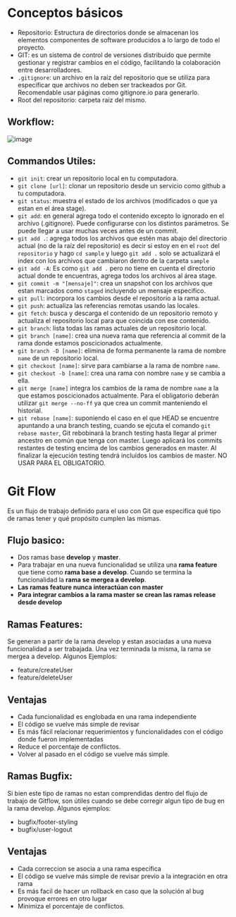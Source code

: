 # Conceptos básicos
-  Repositorio: Estructura de directorios donde se almacenan los elementos componentes de software producidos a lo largo de todo el proyecto.
- GIT: es un sistema de control de versiones distribuido que permite gestionar y registrar cambios en el código, facilitando la colaboración entre desarrolladores.
-  `.gitignore`: un archivo en la raíz del repositorio que se utiliza para especificar que archivos no deben ser trackeados por Git. Recomendable usar páginas como gitignore.io para generarlo.
- Root del repositorio: carpeta raiz del mismo.

## Workflow:
![image](https://github.com/user-attachments/assets/ac2fb236-bfb1-4481-83e6-cdf27759be13)

## Commandos Utiles:
- `git init`: crear un repositorio local en tu computadora.
- `git clone [url]`: clonar un repositorio desde un servicio como github a tu computadora.
- `git status`: muestra el estado de los archivos (modificados o que ya estan en el área stage).
- `git add`: en general agrega todo el contenido excepto lo ignorado en el archivo (.gitignore). Puede configurarse con los distintos parámetros. Se puede llegar a usar muchas veces antes de un commit.
- `git add .`: agrega todos los archivos que estén mas abajo del directorio actual (no de la raíz del repositorio) es decir si estoy en en el `root` del `repositorio` y hago `cd sample` y luego `git add .` solo se actualizará el index con los archivos que cambiaron dentro de la carpeta `sample`
- `git add -A`: Es como `git add .` pero no tiene en cuenta el directorio actual donde te encuentras, agrega todos los archivos al área stage.
- `git commit -m "[mensaje]"`: crea un snapshot con los archivos que estan marcados como `staged` incluyendo un mensaje especifico.
- `git pull`:  incorpora los cambios desde el repositorio a la rama actual.
- `git push`:  actualiza las referencias remotas usando las locales.
- `git fetch`: busca y descarga el contenido de un repositorio remoto y actualiza el repositorio local para que coincida con ese contenido.
- `git branch`: lista todas las ramas actuales de un repositorio local.
- `git branch [name]`: crea una nueva rama que referencia al commit de la rama donde estamos poscicionados actualmente.
- `git branch -D [name]`: elimina de forma permanente la rama de nombre `name` de un repositorio local.
- `git checkout [name]`:  sirve para cambiarse a la rama de nombre `name`.
- `git checkout -b [name]`:  crea una rama con nombre `name` y se cambia a ella.
- `git merge [name]` integra los cambios de la rama de nombre `name` a la que estamos poscicionados actualmente. Para el obligatorio deberán utilizar `git merge --no-ff` ya que crea un commit manteniendo el historial.
- `git rebase [name]`: suponiendo el caso en el que HEAD se encuentre apuntando a una branch testing, cuando se ejcuta el comando `git rebase master`, Git rebobinará la branch testing hasta llegar al primer ancestro en común que tenga con master. Luego aplicará los commits restantes de testing encima de los cambios generados en master. Al finalizar la ejecución testing tendrá incluídos los cambios de master. NO USAR PARA EL OBLIGATORIO.

# Git Flow
Es un flujo de trabajo definido para el uso con Git que especifica qué tipo de ramas tener y qué propósito cumplen las mismas.

## Flujo basico:
- Dos ramas base **develop** y **master**.
- Para trabajar en una nueva funcionalidad se utiliza una **rama feature** que tiene como **rama base a develop**. Cuando se termina la funcionalidad la **rama se mergea a develop**.
- **Las ramas feature nunca interactúan con master**
- **Para integrar cambios a la rama master se crean las ramas release desde develop**

## Ramas Features:
Se generan a partir de la rama develop y estan asociadas a una nueva funcionalidad a ser trabajada. Una vez terminada la misma, la rama se mergea a develop. 
Algunos Ejemplos:
- feature/createUser
- feature/deleteUser

## Ventajas
- Cada funcionalidad es englobada en una rama independiente
- El código se vuelve más simple de revisar
- Es más fácil relacionar requerimientos y funcionalidades con el código donde fueron implementadas
- Reduce el porcentaje de conflictos.
- Volver al pasado en el código se vuelve más simple.

## Ramas Bugfix:
Si bien este tipo de ramas no estan comprendidas dentro del flujo de trabajo de Gitflow, son útiles cuando se
debe corregir algun tipo de bug en la rama develop. 
Algunos ejemplos:
- bugfix/footer-styling
- bugfix/user-logout

## Ventajas
- Cada correccion se asocia a una rama especifica
- El código se vuelve más simple de revisar previo a la integración en otra rama
- Es más facil de hacer un rollback en caso que la solución al bug provoque errores en otro lugar
- Minimiza el porcentaje de conflictos.
